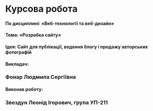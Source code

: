 # Курсова робота
#### По дисциплині: «Веб-технології та веб-дизайн»
#### Тема: «Розробка сайту»

#### Ідея: Сайт для публікації, ведення блогу і продажу авторських фотографій

#### Викладач:
### Фонар Людмила Сергіївна

#### Виконав роботу:
### Звездун Леонід Ігорович, група УП-211
